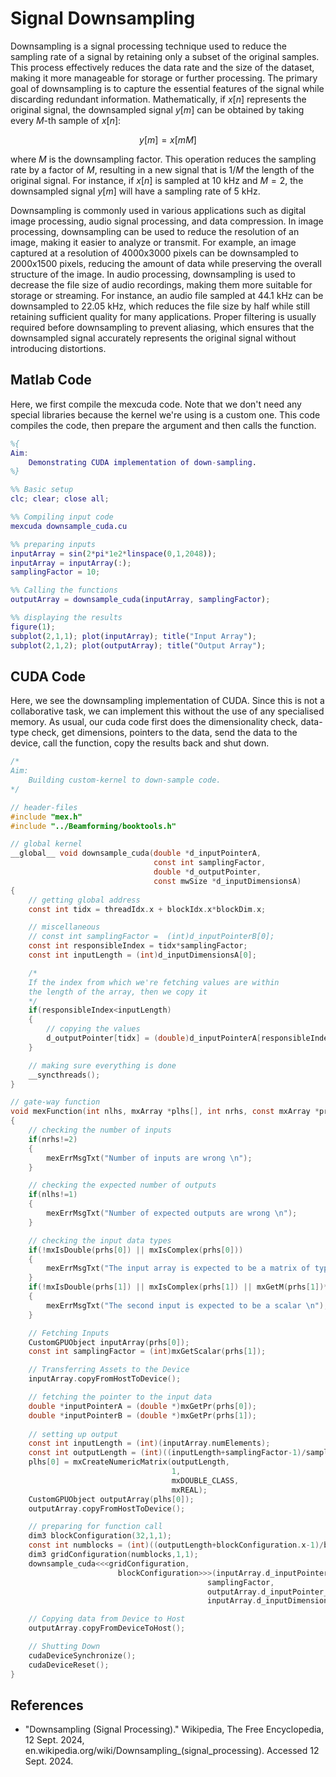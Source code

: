 # Signal Downsampling

Downsampling is a signal processing technique used to reduce the sampling rate of a signal by retaining only a subset of the original samples. This process effectively reduces the data rate and the size of the dataset, making it more manageable for storage or further processing. The primary goal of downsampling is to capture the essential features of the signal while discarding redundant information. Mathematically, if $x[n]$ represents the original signal, the downsampled signal $y[m]$ can be obtained by taking every $M$-th sample of $x[n]$:

$$
y[m] = x[mM]
$$

where $M$ is the downsampling factor. This operation reduces the sampling rate by a factor of $M$, resulting in a new signal that is $1/M$ the length of the original signal. For instance, if $x[n]$ is sampled at 10 kHz and $M = 2$, the downsampled signal $y[m]$ will have a sampling rate of 5 kHz.

Downsampling is commonly used in various applications such as digital image processing, audio signal processing, and data compression. In image processing, downsampling can be used to reduce the resolution of an image, making it easier to analyze or transmit. For example, an image captured at a resolution of 4000x3000 pixels can be downsampled to 2000x1500 pixels, reducing the amount of data while preserving the overall structure of the image. In audio processing, downsampling is used to decrease the file size of audio recordings, making them more suitable for storage or streaming. For instance, an audio file sampled at 44.1 kHz can be downsampled to 22.05 kHz, which reduces the file size by half while still retaining sufficient quality for many applications. Proper filtering is usually required before downsampling to prevent aliasing, which ensures that the downsampled signal accurately represents the original signal without introducing distortions.


## Matlab Code

Here, we first compile the mexcuda code. Note that we don't need any special libraries because the kernel we're using is a custom one. This code compiles the code, then prepare the argument and then calls the function. 

```matlab
%{
Aim:
    Demonstrating CUDA implementation of down-sampling. 
%}

%% Basic setup
clc; clear; close all;

%% Compiling input code
mexcuda downsample_cuda.cu

%% preparing inputs
inputArray = sin(2*pi*1e2*linspace(0,1,2048));
inputArray = inputArray(:);
samplingFactor = 10;

%% Calling the functions
outputArray = downsample_cuda(inputArray, samplingFactor);

%% displaying the results
figure(1);
subplot(2,1,1); plot(inputArray); title("Input Array");
subplot(2,1,2); plot(outputArray); title("Output Array");
```

## CUDA Code

Here, we see the downsampling implementation of CUDA. Since this is not a collaborative task, we can implement this without the use of any specialised memory. As usual, our cuda code first does the dimensionality check, data-type check, get dimensions, pointers to the data, send the data to the device, call the function, copy the results back and shut down. 


```C
/*
Aim:
    Building custom-kernel to down-sample code. 
*/ 

// header-files
#include "mex.h"
#include "../Beamforming/booktools.h"

// global kernel
__global__ void downsample_cuda(double *d_inputPointerA,
                                const int samplingFactor,
                                double *d_outputPointer,
                                const mwSize *d_inputDimensionsA)
{
    // getting global address
    const int tidx = threadIdx.x + blockIdx.x*blockDim.x;

    // miscellaneous
    // const int samplingFactor =  (int)d_inputPointerB[0];
    const int responsibleIndex = tidx*samplingFactor;
    const int inputLength = (int)d_inputDimensionsA[0];

    /*
    If the index from which we're fetching values are within
    the length of the array, then we copy it
    */ 
    if(responsibleIndex<inputLength)
    {
        // copying the values
        d_outputPointer[tidx] = (double)d_inputPointerA[responsibleIndex];
    }

    // making sure everything is done 
    __syncthreads();
}

// gate-way function
void mexFunction(int nlhs, mxArray *plhs[], int nrhs, const mxArray *prhs[])
{
    // checking the number of inputs
    if(nrhs!=2)
    {
        mexErrMsgTxt("Number of inputs are wrong \n");
    }   

    // checking the expected number of outputs
    if(nlhs!=1)
    {
        mexErrMsgTxt("Number of expected outputs are wrong \n");
    }

    // checking the input data types
    if(!mxIsDouble(prhs[0]) || mxIsComplex(prhs[0]))
    {
        mexErrMsgTxt("The input array is expected to be a matrix of type, double \n");
    }
    if(!mxIsDouble(prhs[1]) || mxIsComplex(prhs[1]) || mxGetM(prhs[1])*mxGetN(prhs[1]) !=1)
    {
        mexErrMsgTxt("The second input is expected to be a scalar \n");
    }

    // Fetching Inputs 
    CustomGPUObject inputArray(prhs[0]);
    const int samplingFactor = (int)mxGetScalar(prhs[1]);

    // Transferring Assets to the Device
    inputArray.copyFromHostToDevice();

    // fetching the pointer to the input data
    double *inputPointerA = (double *)mxGetPr(prhs[0]);
    double *inputPointerB = (double *)mxGetPr(prhs[1]);
    
    // setting up output
    const int inputLength = (int)(inputArray.numElements); 
    const int outputLength = (int)((inputLength+samplingFactor-1)/samplingFactor);
    plhs[0] = mxCreateNumericMatrix(outputLength,
                                    1, 
                                    mxDOUBLE_CLASS, 
                                    mxREAL);
    CustomGPUObject outputArray(plhs[0]);
    outputArray.copyFromHostToDevice();

    // preparing for function call 
    dim3 blockConfiguration(32,1,1);
    const int numblocks = (int)((outputLength+blockConfiguration.x-1)/blockConfiguration.x);
    dim3 gridConfiguration(numblocks,1,1);
    downsample_cuda<<<gridConfiguration, 
                        blockConfiguration>>>(inputArray.d_inputPointer_real,
                                            samplingFactor,
                                            outputArray.d_inputPointer_real,
                                            inputArray.d_inputDimensions);

    // Copying data from Device to Host
    outputArray.copyFromDeviceToHost();

    // Shutting Down
    cudaDeviceSynchronize();
    cudaDeviceReset();
}
```

## References
- "Downsampling (Signal Processing)." Wikipedia, The Free Encyclopedia, 12 Sept. 2024, en.wikipedia.org/wiki/Downsampling_(signal_processing). Accessed 12 Sept. 2024.